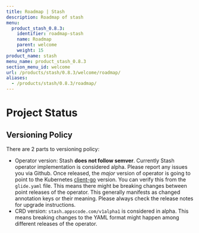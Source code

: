 ```yaml
---
title: Roadmap | Stash
description: Roadmap of stash
menu:
  product_stash_0.8.3:
    identifier: roadmap-stash
    name: Roadmap
    parent: welcome
    weight: 15
product_name: stash
menu_name: product_stash_0.8.3
section_menu_id: welcome
url: /products/stash/0.8.3/welcome/roadmap/
aliases:
  - /products/stash/0.8.3/roadmap/
---
```


# Project Status

## Versioning Policy
There are 2 parts to versioning policy:

 - Operator version: Stash __does not follow semver__. Currently Stash operator implementation is considered alpha. Please report any issues you via Github. Once released, the _major_ version of operator is going to point to the Kubernetes [client-go](https://github.com/kubernetes/client-go#branches-and-tags) version. You can verify this from the `glide.yaml` file. This means there might be breaking changes between point releases of the operator. This generally manifests as changed annotation keys or their meaning.
Please always check the release notes for upgrade instructions.
 - CRD version: `stash.appscode.com/v1alpha1` is considered in alpha. This means breaking changes to the YAML format
might happen among different releases of the operator.

